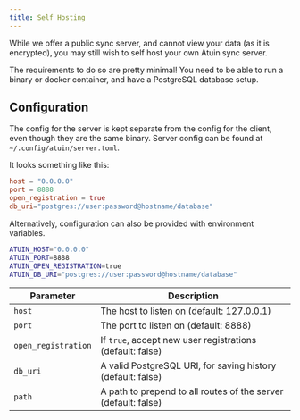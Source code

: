 ```yaml
---
title: Self Hosting
---
```


While we offer a public sync server, and cannot view your data (as it is encrypted), you may still wish to self host your own Atuin sync server.

The requirements to do so are pretty minimal! You need to be able to run a binary or docker container, and have a PostgreSQL database setup.

## Configuration

The config for the server is kept separate from the config for the client, even
though they are the same binary. Server config can be found at
`~/.config/atuin/server.toml`.

It looks something like this:

```toml
host = "0.0.0.0"
port = 8888
open_registration = true
db_uri="postgres://user:password@hostname/database"
```

Alternatively, configuration can also be provided with environment variables.

```sh
ATUIN_HOST="0.0.0.0"
ATUIN_PORT=8888
ATUIN_OPEN_REGISTRATION=true
ATUIN_DB_URI="postgres://user:password@hostname/database"
```


| Parameter           | Description                                                                   |
| ------------------- | ----------------------------------------------------------------------------- |
| `host`              | The host to listen on (default: 127.0.0.1)                                    |
| `port`              | The port to listen on (default: 8888)                                         |
| `open_registration` | If `true`, accept new user registrations (default: false)                     |
| `db_uri`            | A valid PostgreSQL URI, for saving history (default: false)                   |
| `path`              | A path to prepend to all routes of the server (default: false)                |

